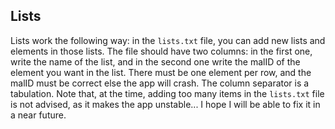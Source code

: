 ## Lists

Lists work the following way: in the `lists.txt` file, you can add new lists and elements in those lists. The file should have two columns: in the first one, write the name of the list, and in the second one write the malID of the element you want in the list. There must be one element per row, and the malID must be correct else the app will crash. The column separator is a tabulation. Note that, at the time, adding too many items in the `lists.txt` file is not advised, as it makes the app unstable... I hope I will be able to fix it in a near future.
